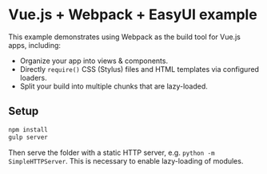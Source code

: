 # Vue.js + Webpack + EasyUI example


This example demonstrates using Webpack as the build tool for Vue.js apps, including:

- Organize your app into views & components.
- Directly `require()` CSS (Stylus) files and HTML templates via configured loaders.
- Split your build into multiple chunks that are lazy-loaded.

## Setup

``` bash
npm install
gulp server
```

Then serve the folder with a static HTTP server, e.g. `python -m SimpleHTTPServer`. This is necessary to enable lazy-loading of modules.
